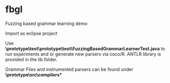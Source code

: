 # fbgl
Fuzzing based grammar learning demo

Import as eclipse project


Use **\prototype\test\prototype\test\FuzzingBasedGrammarLearnerTest.java** to run experiments and or generate new parsers via coco/R. 
ANTLR library is provided in the lib folder.

Grammar Files and instrumented parsers can be found under __\prototype\src\compilers\*__
